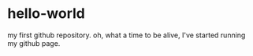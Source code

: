 # hello-world
my first github repository.
oh, what a time to be alive, I've started running my github page.

